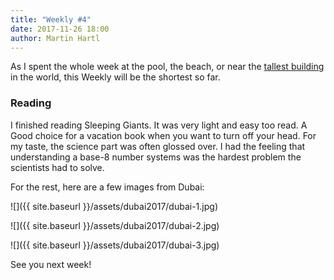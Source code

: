 ```yaml
---
title: "Weekly #4"
date: 2017-11-26 18:00
author: Martin Hartl
---
```


As I spent the whole week at the pool, the beach, or near the [tallest building](https://en.wikipedia.org/wiki/Burj_Khalifa) in the world, this Weekly will be the shortest so far.

### Reading
I finished reading Sleeping Giants. It was very light and easy too read. A Good choice for a vacation book when you want to turn off your head. For my taste, the science part was often glossed over. I had the feeling that understanding a base-8 number systems was the hardest problem the scientists had to solve.

For the rest, here are a few images from Dubai:

![]({{ site.baseurl }}/assets/dubai2017/dubai-1.jpg)
 
![]({{ site.baseurl }}/assets/dubai2017/dubai-2.jpg)

![]({{ site.baseurl }}/assets/dubai2017/dubai-3.jpg)

See you next week!
